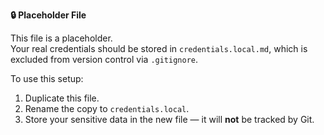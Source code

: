 **🔒 Placeholder File**

This file is a placeholder.  
Your real credentials should be stored in `credentials.local.md`, which is excluded from version control via `.gitignore`.

To use this setup:
1. Duplicate this file.
2. Rename the copy to `credentials.local`.
3. Store your sensitive data in the new file — it will **not** be tracked by Git.
